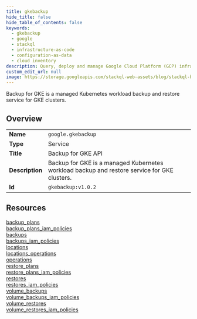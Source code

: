 ```yaml
---
title: gkebackup
hide_title: false
hide_table_of_contents: false
keywords:
  - gkebackup
  - google
  - stackql
  - infrastructure-as-code
  - configuration-as-data
  - cloud inventory
description: Query, deploy and manage Google Cloud Platform (GCP) infrastructure and resources using SQL
custom_edit_url: null
image: https://storage.googleapis.com/stackql-web-assets/blog/stackql-blog-post-featured-image.png
---
```

Backup for GKE is a managed Kubernetes workload backup and restore service for GKE clusters.  
    

## Overview
<table><tbody>
<tr><td><b>Name</b></td><td><code>google.gkebackup</code></td></tr>
<tr><td><b>Type</b></td><td>Service</td></tr>
<tr><td><b>Title</b></td><td>Backup for GKE API</td></tr>
<tr><td><b>Description</b></td><td>Backup for GKE is a managed Kubernetes workload backup and restore service for GKE clusters.</td></tr>
<tr><td><b>Id</b></td><td><code>gkebackup:v1.0.2</code></td></tr>
</tbody></table>

## Resources
<div class="row">
<div class="providerDocColumn">
<a href="/providers/google/gkebackup/backup_plans/">backup_plans</a><br />
<a href="/providers/google/gkebackup/backup_plans_iam_policies/">backup_plans_iam_policies</a><br />
<a href="/providers/google/gkebackup/backups/">backups</a><br />
<a href="/providers/google/gkebackup/backups_iam_policies/">backups_iam_policies</a><br />
<a href="/providers/google/gkebackup/locations/">locations</a><br />
<a href="/providers/google/gkebackup/locations_operations/">locations_operations</a><br />
<a href="/providers/google/gkebackup/operations/">operations</a><br />
<a href="/providers/google/gkebackup/restore_plans/">restore_plans</a><br />
</div>
<div class="providerDocColumn">
<a href="/providers/google/gkebackup/restore_plans_iam_policies/">restore_plans_iam_policies</a><br />
<a href="/providers/google/gkebackup/restores/">restores</a><br />
<a href="/providers/google/gkebackup/restores_iam_policies/">restores_iam_policies</a><br />
<a href="/providers/google/gkebackup/volume_backups/">volume_backups</a><br />
<a href="/providers/google/gkebackup/volume_backups_iam_policies/">volume_backups_iam_policies</a><br />
<a href="/providers/google/gkebackup/volume_restores/">volume_restores</a><br />
<a href="/providers/google/gkebackup/volume_restores_iam_policies/">volume_restores_iam_policies</a><br />
</div>
</div>
